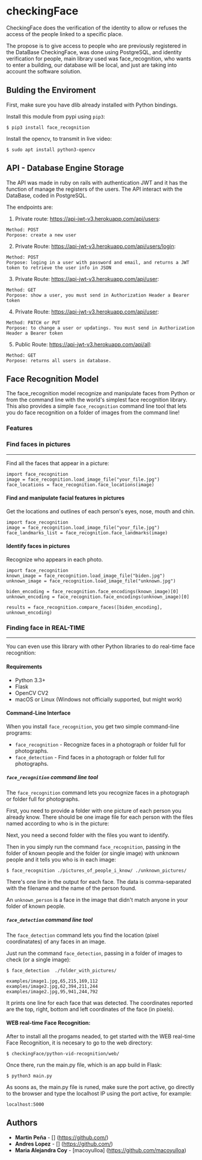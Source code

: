 # checkingFace

CheckingFace does the verification of the identity to allow or refuses the access of the people linked to a specific place.

The propose is to give access to people who are previously registered in the DataBase CheckingFace, was done using PostgreSQL, and identity verification for people, main library used was face_recognition, who wants to enter a building, our database will be local, and just are taking into account the software solution. 

## Bulding the Enviroment

First, make sure you have dlib already installed with Python bindings.

Install this module from pypi using `pip3`:

```
$ pip3 install face_recognition
```

Install the opencv, to transmit in live video:

``` 	
$ sudo apt install python3-opencv
```

## API - Database Engine Storage

The API was made in ruby on rails with authentication JWT and it has the function of manage the registers of the users. The API interact with the DataBase, coded in PostgreSQL. 

The endpoints are:

1. Private route: https://api-jwt-v3.herokuapp.com/api/users:
```
Method: POST
Porpose: create a new user  
```

2. Private Route: https://api-jwt-v3.herokuapp.com/api/users/login:
```
Method: POST
Porpose: loging in a user with password and email, and returns a JWT token to retrieve the user info in JSON
```

3. Private Route: https://api-jwt-v3.herokuapp.com/api/user:
```
Method: GET
Porpose: show a user, you must send in Authorization Header a Bearer token
```

4. Private Route: https://api-jwt-v3.herokuapp.com/api/user:
```
Method: PATCH or PUT
Porpose: to change a user or updatings. You must send in Authorization Header a Bearer token
```

5. Public Route: https://api-jwt-v3.herokuapp.com/api/all:
```
Method: GET
Porpose: returns all users in database.
```

## Face Recognition Model

The face_recognition model recognize and manipulate faces from Python or from the command line with the world's simplest face recognition library. This also provides a simple `face_recognition` command line tool that lets you do face recognition on a folder of images from the command line!

### Features

### Find faces in pictures
---------------------------

Find all the faces that appear in a picture:

```
import face_recognition
image = face_recognition.load_image_file("your_file.jpg")
face_locations = face_recognition.face_locations(image)
```

#### Find and manipulate facial features in pictures

Get the locations and outlines of each person's eyes, nose, mouth and chin.

```
import face_recognition
image = face_recognition.load_image_file("your_file.jpg")
face_landmarks_list = face_recognition.face_landmarks(image)
```

#### Identify faces in pictures

Recognize who appears in each photo.

```
import face_recognition
known_image = face_recognition.load_image_file("biden.jpg")
unknown_image = face_recognition.load_image_file("unknown.jpg")

biden_encoding = face_recognition.face_encodings(known_image)[0]
unknown_encoding = face_recognition.face_encodings(unknown_image)[0]

results = face_recognition.compare_faces([biden_encoding], unknown_encoding)
```

### Finding face in REAL-TIME
-----------------------------

You can even use this library with other Python libraries to do real-time face recognition:

#### Requirements

-   Python 3.3+
-   Flask
-   OpenCV CV2
-   macOS or Linux (Windows not officially supported, but might work)

#### Command-Line Interface

When you install `face_recognition`, you get two simple command-line programs:

-   `face_recognition` - Recognize faces in a photograph or folder full for photographs.
-   `face_detection` - Find faces in a photograph or folder full for photographs.

##### `face_recognition` command line tool

The `face_recognition` command lets you recognize faces in a photograph or folder full for photographs.

First, you need to provide a folder with one picture of each person you already know. There should be one image file for each person with the files named according to who is in the picture:

Next, you need a second folder with the files you want to identify.

Then in you simply run the command `face_recognition`, passing in the folder of known people and the folder (or single image) with unknown people and it tells you who is in each image:

```
$ face_recognition ./pictures_of_people_i_know/ ./unknown_pictures/
```

There's one line in the output for each face. The data is comma-separated with the filename and the name of the person found.

An `unknown_person` is a face in the image that didn't match anyone in your folder of known people.

##### `face_detection` command line tool

The `face_detection` command lets you find the location (pixel coordinatates) of any faces in an image.

Just run the command `face_detection`, passing in a folder of images to check (or a single image):

```
$ face_detection  ./folder_with_pictures/

examples/image1.jpg,65,215,169,112
examples/image2.jpg,62,394,211,244
examples/image2.jpg,95,941,244,792
```

It prints one line for each face that was detected. The coordinates reported are the top, right, bottom and left coordinates of the face (in pixels).

#### WEB real-time Face Recognition:

After to install all the progams neaded, to get started with the WEB real-time Face Recognition, it is necesary to go to the web directory:

```
$ checkingFace/python-vid-recognition/web/
```
Once there, run the main.py file, which is an app build in Flask:
```
$ python3 main.py
```
As soons as, the main.py file is runed, make sure the port active, go directly to the browser and type the localhost IP using the port active, for example: 
```
localhost:5000
```


Authors
-------

-   **Martin Peña** - [] (<https://github.com/>)
-   **Andres Lopez** - [] (<https://github.com/>)
-   **Maria Alejandra Coy** - [macoyulloa] (<https://github.com/macoyulloa>)